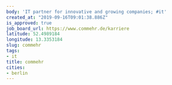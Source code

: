 ```yaml
---
body: 'IT partner for innovative and growing companies; #it'
created_at: "2019-09-16T09:01:38.886Z"
is_approved: true
job_board_url: https://www.commehr.de/karriere
latitude: 52.4989184
longitude: 13.3353184
slug: commehr
tags:
- it
title: commehr
cities:
- berlin
---
```

